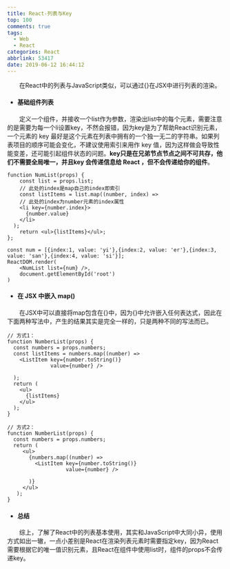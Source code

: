 ```yaml
---
title: React-列表与Key
top: 100
comments: true
tags:
  - Web
  - React
categories: React
abbrlink: 53417
date: 2019-06-12 16:44:12
---
```

<!--![](https://source.unsplash.com/random/800x200)-->
<!--&emsp;-->

&emsp;&emsp;在React中的列表与JavaScript类似，可以通过{}在JSX中进行列表的渲染。

- #### 基础组件列表

&emsp;&emsp;定义一个组件，并接收一个list作为参数，渲染出list中的每个元素，需要注意的是需要为每一个li设置key，不然会报错，因为key是为了帮助React识别元素，一个元素的 key 最好是这个元素在列表中拥有的一个独一无二的字符串。如果列表项目的顺序可能会变化，不建议使用索引来用作 key 值，因为这样做会导致性能变差，还可能引起组件状态的问题。**key只是在兄弟节点节点之间不可共存，他们不需要全局唯一，并且key 会传递信息给 React ，但不会传递给你的组件**。

<!-- more -->

```text
function NumList(props) {
    const list = props.list;
    // 此处的index是map自己的index即索引
    const listItems = list.map((number, index) =>
    // 此处的index为number元素的index属性
    <li key={number.index}>
      {number.value}
    </li>
  );
    return <ul>{listItems}</ul>;
};

const num = [{index:1, value: 'yi'},{index:2, value: 'er'},{index:3, value: 'san'},{index:4, value: 'si'}];
ReactDOM.render(
    <NumList list={num} />,
    document.getElementById('root')
)

```

- #### 在 JSX 中嵌入 map()

&emsp;&emsp;在JSX中可以直接将map包含在{}中，因为{}中允许嵌入任何表达式，因此在下面两种写法中，产生的结果其实是完全一样的，只是两种不同的写法而已。

```text
// 方式1：
function NumberList(props) {
  const numbers = props.numbers;
  const listItems = numbers.map((number) =>
    <ListItem key={number.toString()}
              value={number} />

  );
  return (
    <ul>
      {listItems}
    </ul>
  );
}
```
```text
// 方式2：
function NumberList(props) {
  const numbers = props.numbers;
  return (
     <ul>
       {numbers.map((number) =>
         <ListItem key={number.toString()}
                   value={number} />
 
       )}
     </ul>
   );
}
```

- #### 总结

&emsp;&emsp;综上，了解了React中的列表基本使用，其实和JavaScript中大同小异，使用方式如出一辙，一点小差别是React在渲染列表元素时需要指定key，因为React需要根据它的唯一值识别元素，且React在组件中使用list时，组件的props不会传递key。
